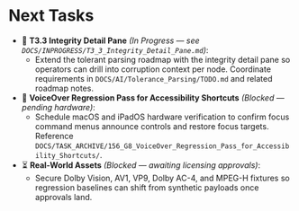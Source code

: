 # Next Tasks

- 🚀 **T3.3 Integrity Detail Pane** _(In Progress — see `DOCS/INPROGRESS/T3_3_Integrity_Detail_Pane.md`)_:
  - Extend the tolerant parsing roadmap with the integrity detail pane so operators can drill into corruption context per node. Coordinate requirements in `DOCS/AI/Tolerance_Parsing/TODO.md` and related roadmap notes.
- 🚧 **VoiceOver Regression Pass for Accessibility Shortcuts** _(Blocked — pending hardware)_:
  - Schedule macOS and iPadOS hardware verification to confirm focus command menus announce controls and restore focus targets. Reference `DOCS/TASK_ARCHIVE/156_G8_VoiceOver_Regression_Pass_for_Accessibility_Shortcuts/`.
- ⏳ **Real-World Assets** _(Blocked — awaiting licensing approvals)_:
  - Secure Dolby Vision, AV1, VP9, Dolby AC-4, and MPEG-H fixtures so regression baselines can shift from synthetic payloads once approvals land.
